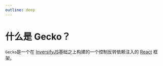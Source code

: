 ```yaml
---
outline: deep
---
```


# 什么是 Gecko？
`Gecko`是一个在 [InversifyJS](https://inversify.io/)基础之上构建的一个控制反转依赖注入的 [React](https://react.dev/) 框架。



